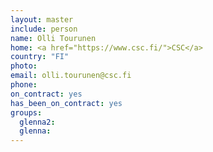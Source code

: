 ```yaml
---
layout: master
include: person
name: Olli Tourunen
home: <a href="https://www.csc.fi/">CSC</a>
country: "FI"
photo:
email: olli.tourunen@csc.fi
phone:
on_contract: yes
has_been_on_contract: yes
groups:
  glenna2:
  glenna:
---
```

